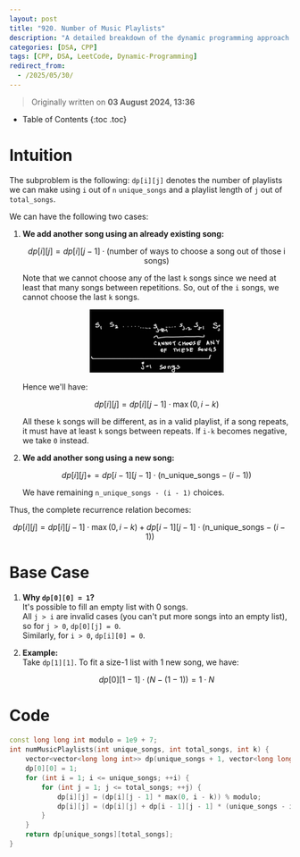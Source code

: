 ```yaml
---
layout: post
title: "920. Number of Music Playlists"
description: "A detailed breakdown of the dynamic programming approach for the Leetcode problem 920. Number of Music Playlists, including recurrence, base cases, and C++ implementation."
categories: [DSA, CPP]
tags: [CPP, DSA, LeetCode, Dynamic-Programming]
redirect_from:
  - /2025/05/30/
---
```


> Originally written on **03 August 2024, 13:36**

* Table of Contents
{:toc .toc}

# Intuition

The subproblem is the following: `dp[i][j]` denotes the number of playlists we can make using `i` out of `n` `unique_songs` and a playlist length of `j` out of `total_songs`.

We can have the following two cases:

1. **We add another song using an already existing song:**

   $$
   dp[i][j] = dp[i][j-1] \cdot \text{(number of ways to choose a song out of those i songs)}
   $$

   Note that we cannot choose any of the last `k` songs since we need at least that many songs between repetitions. So, out of the `i` songs, we cannot choose the last `k` songs.

    <p align="center"><img src="/assets/images/posts/number-of-music-playlists/img-1.png" style="max-width: 50%; height: auto;" alt="Description"></p>


   Hence we'll have:

   $$
   dp[i][j] = dp[i][j-1] \cdot \max(0, i - k)
   $$

   All these `k` songs will be different, as in a valid playlist, if a song repeats, it must have at least `k` songs between repeats. If `i-k` becomes negative, we take `0` instead.

2. **We add another song using a new song:**

   $$
   dp[i][j] += dp[i-1][j-1] \cdot (\text{n_unique_songs} - (i-1))
   $$

   We have remaining `n_unique_songs - (i - 1)` choices.

Thus, the complete recurrence relation becomes:

$$
dp[i][j] = dp[i][j-1] \cdot \max(0, i - k) + dp[i-1][j-1] \cdot (\text{n_unique_songs} - (i - 1))
$$

# Base Case

1. **Why `dp[0][0] = 1`?**  
   It's possible to fill an empty list with 0 songs.  
   All `j > i` are invalid cases (you can't put more songs into an empty list), so for `j > 0`, `dp[0][j] = 0`.  
   Similarly, for `i > 0`, `dp[i][0] = 0`.

2. **Example:**  
   Take `dp[1][1]`. To fit a size-1 list with 1 new song, we have:

   $$
   dp[0][1 - 1] \cdot (N - (1 - 1)) = 1 \cdot N
   $$

# Code

```cpp
const long long int modulo = 1e9 + 7;
int numMusicPlaylists(int unique_songs, int total_songs, int k) {
    vector<vector<long long int>> dp(unique_songs + 1, vector<long long int>(total_songs + 1, 0));
    dp[0][0] = 1;
    for (int i = 1; i <= unique_songs; ++i) {
        for (int j = 1; j <= total_songs; ++j) {
            dp[i][j] = (dp[i][j - 1] * max(0, i - k)) % modulo;
            dp[i][j] = (dp[i][j] + dp[i - 1][j - 1] * (unique_songs - i + 1)) % modulo;
        }
    }
    return dp[unique_songs][total_songs];
}
```